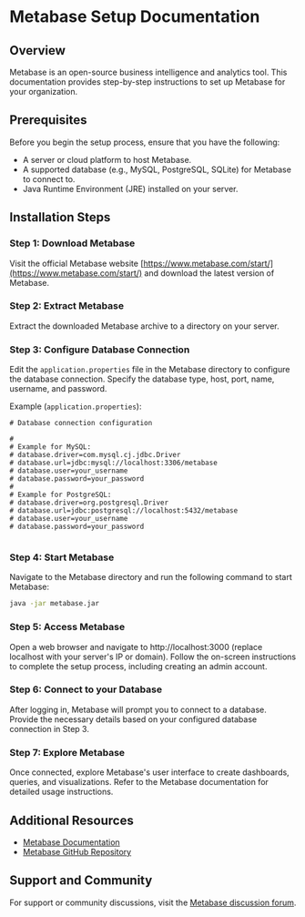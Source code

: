 # Metabase Setup Documentation

## Overview

Metabase is an open-source business intelligence and analytics tool. This documentation provides step-by-step instructions to set up Metabase for your organization.

## Prerequisites

Before you begin the setup process, ensure that you have the following:

- A server or cloud platform to host Metabase.
- A supported database (e.g., MySQL, PostgreSQL, SQLite) for Metabase to connect to.
- Java Runtime Environment (JRE) installed on your server.

## Installation Steps

### Step 1: Download Metabase

Visit the official Metabase website [https://www.metabase.com/start/](https://www.metabase.com/start/) and download the latest version of Metabase.

### Step 2: Extract Metabase

Extract the downloaded Metabase archive to a directory on your server.

### Step 3: Configure Database Connection

Edit the `application.properties` file in the Metabase directory to configure the database connection. Specify the database type, host, port, name, username, and password.

Example (`application.properties`):

```plaintext
# Database connection configuration

#
# Example for MySQL:
# database.driver=com.mysql.cj.jdbc.Driver
# database.url=jdbc:mysql://localhost:3306/metabase
# database.user=your_username
# database.password=your_password
#
# Example for PostgreSQL:
# database.driver=org.postgresql.Driver
# database.url=jdbc:postgresql://localhost:5432/metabase
# database.user=your_username
# database.password=your_password


```

### Step 4: Start Metabase
Navigate to the Metabase directory and run the following command to start Metabase:
```bash
java -jar metabase.jar
```
### Step 5: Access Metabase
Open a web browser and navigate to http://localhost:3000 (replace localhost with your server's IP or domain). Follow the on-screen instructions to complete the setup process, including creating an admin account.

### Step 6: Connect to your Database
After logging in, Metabase will prompt you to connect to a database. Provide the necessary details based on your configured database connection in Step 3.

### Step 7: Explore Metabase
Once connected, explore Metabase's user interface to create dashboards, queries, and visualizations. Refer to the Metabase documentation for detailed usage instructions.

## Additional Resources

- [Metabase Documentation](https://www.metabase.com/docs/latest/)
- [Metabase GitHub Repository](https://github.com/metabase/metabase)

## Support and Community

For support or community discussions, visit the [Metabase discussion forum](https://discourse.metabase.com/).

